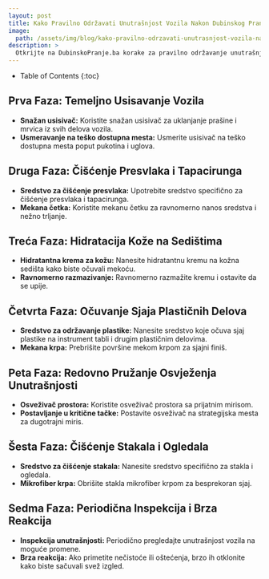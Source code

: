 ```yaml
---
layout: post
title: Kako Pravilno Održavati Unutrašnjost Vozila Nakon Dubinskog Pranja
image: 
  path: /assets/img/blog/kako-pravilno-odrzavati-unutrasnjost-vozila-nakon-dubinskog-pranja_dubinsko-pranje-ba.png
description: >
  Otkrijte na DubinskoPranje.ba korake za pravilno održavanje unutrašnjosti vašeg vozila nakon dubinskog pranja. Saznajte kako sačuvati svežinu i čistoću enterijera.
---
```



- Table of Contents
{:toc}


## Prva Faza: Temeljno Usisavanje Vozila

- **Snažan usisivač:** Koristite snažan usisivač za uklanjanje prašine i mrvica iz svih delova vozila.
- **Usmeravanje na teško dostupna mesta:** Usmerite usisivač na teško dostupna mesta poput pukotina i uglova.

## Druga Faza: Čišćenje Presvlaka i Tapacirunga

- **Sredstvo za čišćenje presvlaka:** Upotrebite sredstvo specifično za čišćenje presvlaka i tapacirunga.
- **Mekana četka:** Koristite mekanu četku za ravnomerno nanos sredstva i nežno trljanje.

## Treća Faza: Hidratacija Kože na Sedištima

- **Hidratantna krema za kožu:** Nanesite hidratantnu kremu na kožna sedišta kako biste očuvali mekoću.
- **Ravnomerno razmazivanje:** Ravnomerno razmažite kremu i ostavite da se upije.

## Četvrta Faza: Očuvanje Sjaja Plastičnih Delova

- **Sredstvo za održavanje plastike:** Nanesite sredstvo koje očuva sjaj plastike na instrument tabli i drugim plastičnim delovima.
- **Mekana krpa:** Prebrišite površine mekom krpom za sjajni finiš.

## Peta Faza: Redovno Pružanje Osvježenja Unutrašnjosti

- **Osveživač prostora:** Koristite osveživač prostora sa prijatnim mirisom.
- **Postavljanje u kritične tačke:** Postavite osveživač na strategijska mesta za dugotrajni miris.

## Šesta Faza: Čišćenje Stakala i Ogledala

- **Sredstvo za čišćenje stakala:** Nanesite sredstvo specifično za stakla i ogledala.
- **Mikrofiber krpa:** Obrišite stakla mikrofiber krpom za besprekoran sjaj.

## Sedma Faza: Periodična Inspekcija i Brza Reakcija

- **Inspekcija unutrašnjosti:** Periodično pregledajte unutrašnjost vozila na moguće promene.
- **Brza reakcija:** Ako primetite nečistoće ili oštećenja, brzo ih otklonite kako biste sačuvali svež izgled.